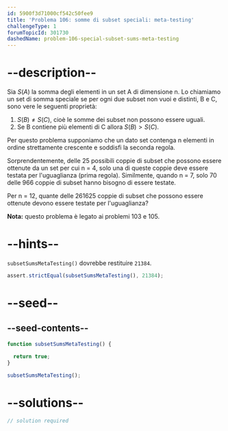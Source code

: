 ```yaml
---
id: 5900f3d71000cf542c50fee9
title: 'Problema 106: somme di subset speciali: meta-testing'
challengeType: 1
forumTopicId: 301730
dashedName: problem-106-special-subset-sums-meta-testing
---
```


# --description--

Sia $S(A)$ la somma degli elementi in un set A di dimensione n. Lo chiamiamo un set di somma speciale se per ogni due subset non vuoi e distinti, B e C, sono vere le seguenti proprietà:

1. $S(B) ≠ S(C)$, cioè le somme dei subset non possono essere uguali.
2. Se B contiene più elementi di C allora $S(B) > S(C)$.

Per questo problema supponiamo che un dato set contenga n elementi in ordine strettamente crescente e soddisfi la seconda regola.

Sorprendentemente, delle 25 possibili coppie di subset che possono essere ottenute da un set per cui n = 4, solo una di queste coppie deve essere testata per l'uguaglianza (prima regola). Similmente, quando n = 7, solo 70 delle 966 coppie di subset hanno bisogno di essere testate.

Per n = 12, quante delle 261625 coppie di subset che possono essere ottenute devono essere testate per l'uguaglianza?

**Nota:** questo problema è legato ai problemi 103 e 105.

# --hints--

`subsetSumsMetaTesting()` dovrebbe restituire `21384`.

```js
assert.strictEqual(subsetSumsMetaTesting(), 21384);
```

# --seed--

## --seed-contents--

```js
function subsetSumsMetaTesting() {

  return true;
}

subsetSumsMetaTesting();
```

# --solutions--

```js
// solution required
```
